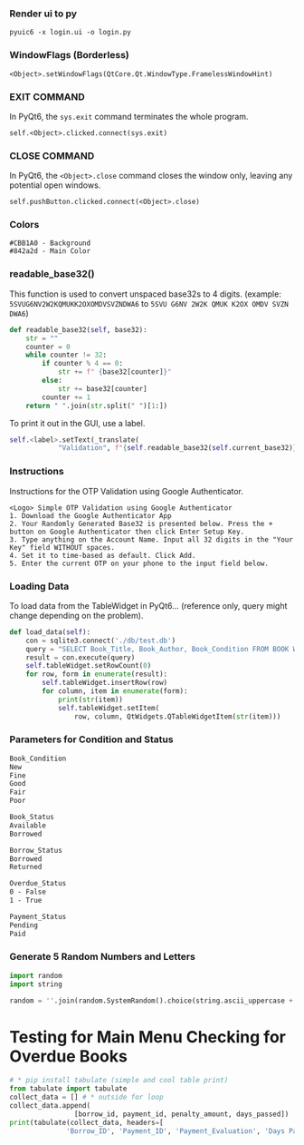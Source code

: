 ### Render ui to py
```
pyuic6 -x login.ui -o login.py
```
### WindowFlags (Borderless)
```
<Object>.setWindowFlags(QtCore.Qt.WindowType.FramelessWindowHint)
```
### EXIT COMMAND
In PyQt6, the `sys.exit` command terminates the whole program.
```
self.<Object>.clicked.connect(sys.exit)
```
### CLOSE COMMAND
In PyQt6, the `<Object>.close` command closes the window only, leaving any potential open windows.
```
self.pushButton.clicked.connect(<Object>.close)
```
### Colors
```
#CBB1A0 - Background
#842a2d - Main Color
```
### readable_base32()
This function is used to convert unspaced base32s to 4 digits. (example: `5SVUG6NV2W2KQMUKK2OXOMDVSVZNDWA6` to `5SVU G6NV 2W2K QMUK K2OX OMDV SVZN DWA6`)
```python
def readable_base32(self, base32):
    str = ""
    counter = 0
    while counter != 32:
        if counter % 4 == 0:
            str += f" {base32[counter]}"
        else:
            str += base32[counter]
        counter += 1
    return " ".join(str.split(" ")[1:])
```
To print it out in the GUI, use a label.
```py
self.<label>.setText(_translate(
            "Validation", f"{self.readable_base32(self.current_base32)}"))
```
### Instructions
Instructions for the OTP Validation using Google Authenticator.
```
<Logo> Simple OTP Validation using Google Authenticator
1. Download the Google Authenticator App
2. Your Randomly Generated Base32 is presented below. Press the + button on Google Authenticator then click Enter Setup Key.
3. Type anything on the Account Name. Input all 32 digits in the "Your Key" field WITHOUT spaces. 
4. Set it to time-based as default. Click Add.
5. Enter the current OTP on your phone to the input field below.
```
### Loading Data
To load data from the TableWidget in PyQt6... (reference only, query might change depending on the problem).
```py
def load_data(self):
    con = sqlite3.connect('./db/test.db')
    query = "SELECT Book_Title, Book_Author, Book_Condition FROM BOOK WHERE Book_Status = \"Available\";"
    result = con.execute(query)
    self.tableWidget.setRowCount(0)
    for row, form in enumerate(result):
        self.tableWidget.insertRow(row)
        for column, item in enumerate(form):
            print(str(item))
            self.tableWidget.setItem(
                row, column, QtWidgets.QTableWidgetItem(str(item)))
```
### Parameters for Condition and Status
```md
Book_Condition
New
Fine
Good
Fair
Poor

Book_Status
Available
Borrowed

Borrow_Status
Borrowed
Returned

Overdue_Status
0 - False
1 - True

Payment_Status
Pending
Paid
```
### Generate 5 Random Numbers and Letters
```py
import random
import string

random = ''.join(random.SystemRandom().choice(string.ascii_uppercase + string.digits) for _ in range(5))
```
# Testing for Main Menu Checking for Overdue Books
```py
# * pip install tabulate (simple and cool table print)
from tabulate import tabulate
collect_data = [] # * outside for loop
collect_data.append(
                [borrow_id, payment_id, penalty_amount, days_passed])
print(tabulate(collect_data, headers=[
              'Borrow_ID', 'Payment_ID', 'Payment_Evaluation', 'Days Passed']))
```